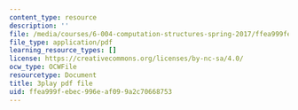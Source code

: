 ```yaml
---
content_type: resource
description: ''
file: /media/courses/6-004-computation-structures-spring-2017/ffea999febec996eaf099a2c70668753_q38KAGAKORk.pdf
file_type: application/pdf
learning_resource_types: []
license: https://creativecommons.org/licenses/by-nc-sa/4.0/
ocw_type: OCWFile
resourcetype: Document
title: 3play pdf file
uid: ffea999f-ebec-996e-af09-9a2c70668753
---
```

